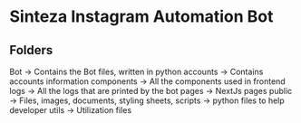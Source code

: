 # Sinteza Instagram Automation Bot

## Folders
 Bot -> Contains the Bot files, written in python
 accounts -> Contains accounts information
 components -> All the components used in frontend
 logs -> All the logs that are printed by the bot
 pages -> NextJs pages
 public -> Files, images, documents, styling sheets,
 scripts -> python files to help developer
 utils -> Utilization files
